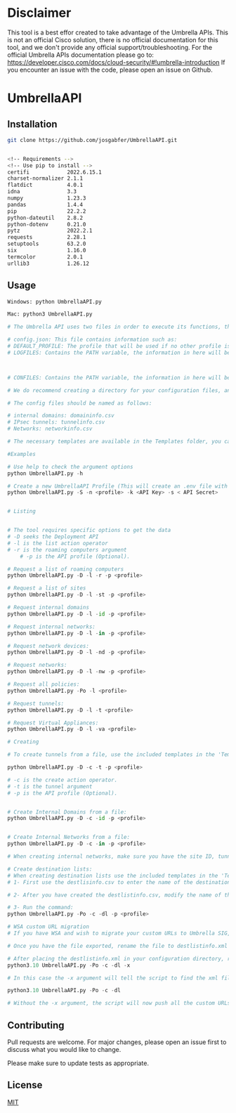 # Disclaimer

This tool is a best effor created to take advantage of the Umbrella APIs. This is not an official Cisco solution, there is no official documentation for this tool, and we don't provide any official support/troubleshooting.
For the official Umbrella APIs documentation please go to: https://developer.cisco.com/docs/cloud-security/#!umbrella-introduction
If you encounter an issue with the code, please open an issue on Github.

# UmbrellaAPI

<!-- UmbrellaAPI is a Python program to consume data using the APIs of your Umbrella organization.

This program is divided into 5 different modules:

1- Admin Module: Provision and manage users, view roles, and manage customers for providers and customers for managed providers.

2- Auth Module: To create an OAuth 2.0 access token and UmbrellaAPI profiles.

3- Deployments Module: Provision, manage, and secure your networks, network entities, and policies

4- Policies Module:  Provision and manage destination lists and destinations.

5- Reports Module:  To programmatically read and audit real-time security information about your networks and systems -->

## Installation

<!-- Use git to clone the program to your machine -->

```bash
git clone https://github.com/josgabfer/UmbrellaAPI.git


<!-- Requirements -->
<!-- Use pip to install -->
certifi            2022.6.15.1
charset-normalizer 2.1.1
flatdict           4.0.1
idna               3.3
numpy              1.23.3
pandas             1.4.4
pip                22.2.2
python-dateutil    2.8.2
python-dotenv      0.21.0
pytz               2022.2.1
requests           2.28.1
setuptools         63.2.0
six                1.16.0
termcolor          2.0.1
urllib3            1.26.12
```

## Usage

```python
Windows: python UmbrellaAPI.py

Mac: python3 UmbrellaAPI.py

# The Umbrella API uses two files in order to execute its functions, the config.json and the .env file,

# config.json: This file contains information such as:
# DEFAULT_PROFILE: The profile that will be used if no other profile is executed during runtime.
# LOGFILES: Contains the PATH variable, the information in here will be the path where the log files will be saved.



# CONFILES: Contains the PATH variable, the information in here will be the path where the configuration files are located, configuration files may include informatio for internal domain creation, IPsec tunnel creation, etc.

# We do recommend creating a directory for your configuration files, and for the logfiles

# The config files should be named as follows:

# internal domains: domaininfo.csv
# IPsec tunnels: tunnelinfo.csv
# Networks: networkinfo.csv

# The necessary templates are available in the Templates folder, you can save them in your prefer directory, and change the value  of CONFILES in the config.json file

#Examples

# Use help to check the argument options
python UmbrellaAPI.py -h

# Create a new UmbrellaAPI Profile (This will create an .env file with the required credentials to create an OAuth 2.0 token. Optional protected profiles can be created.
python UmbrellaAPI.py -S -n <profile> -k <API Key> -s < API Secret>


# Listing


# The tool requires specific options to get the data
# -D seeks the Deployment API
# -l is the list action operator
# -r is the roaming computers argument
    # -p is the API profile (Optional).

# Request a list of roaming computers
python UmbrellaAPI.py -D -l -r -p <profile>

# Request a list of sites
python UmbrellaAPI.py -D -l -st -p <profile>

# Request internal domains
python UmbrellaAPI.py -D -l -id -p <profile>

# Request internal networks:
python UmbrellaAPI.py -D -l -in -p <profile>

# Request network devices:
python UmbrellaAPI.py -D -l -nd -p <profile>

# Request networks:
python UmbrellaAPI.py -D -l -nw -p <profile>

# Request all policies:
python UmbrellaAPI.py -Po -l <profile>

# Request tunnels:
python UmbrellaAPI.py -D -l -t <profile>

# Request Virtual Appliances:
python UmbrellaAPI.py -D -l -va <profile>

# Creating

# To create tunnels from a file, use the included templates in the 'Templates' directory, populate the required information, and once is ready run the command:

python UmbrellaAPI.py -D -c -t -p <profile>

# -c is the create action operator.
# -t is the tunnel argument
# -p is the API profile (Optional).


# Create Internal Domains from a file:
python UmbrellaAPI.py -D -c -id -p <profile>


# Create Internal Networks from a file:
python UmbrellaAPI.py -D -c -in -p <profile>

# When creating internal networks, make sure you have the site ID, tunnel ID, or Network ID, you can use the list -l argument to get this information.

# Create destination lists:
# When creating destination lists use the included templates in the 'Templates folder'.
# 1- First use the destlisinfo.csv to enter the name of the destination list, and the type ([1] DNS, [2] Web). When creating a DNS destination list, enter the action ('Allow' or 'Block'). When creating a Web destination list, you can just enter' Allow' as the action is irrelevant.

# 2- After you have created the destlistinfo.csv, modify the name of the destinations_name.csv by replacing the word 'name' with the destination list entered in destlistinfo.csv, if there are more than one entries in destlistinfo.csv add as many destinations_name.csv as you need.

# 3- Run the command:
python UmbrellaAPI.py -Po -c -dl -p <profile>

# WSA custom URL migration
# If you have WSA and wish to migrate your custom URLs to Umbrella SIG, export your configuration file to xml: https://www.cisco.com/c/en/us/td/docs/security/wsa/wsa_12-0/user_guide/b_WSA_UserGuide_12_0/b_WSA_UserGuide_11_7_chapter_010110.html#task_1354146

# Once you have the file exported, rename the file to destlistinfo.xml and place it in the same where all your configuration files are located, check your config.json to find this location.

# After placing the destlistinfo.xml in your configuration directory, run the command:
python3.10 UmbrellaAPI.py -Po -c -dl -x

# In this case the -x argument will tell the script to find the xml file, and create the necessary documents to push the destination lists, you will see the destlistinfo.csv modified and other files that get created with the structure of destinations_[name].csv, where 'name' changes based on the custom URL name, you can open the files to make sure they are correct. Once ready just run the command:

python3.10 UmbrellaAPI.py -Po -c -dl

# Without the -x argument, the script will now push all the custom URLs to Umbrella as we destination lists.

```

## Contributing

Pull requests are welcome. For major changes, please open an issue first to discuss what you would like to change.

Please make sure to update tests as appropriate.

## License

[MIT](https://choosealicense.com/licenses/mit/)
